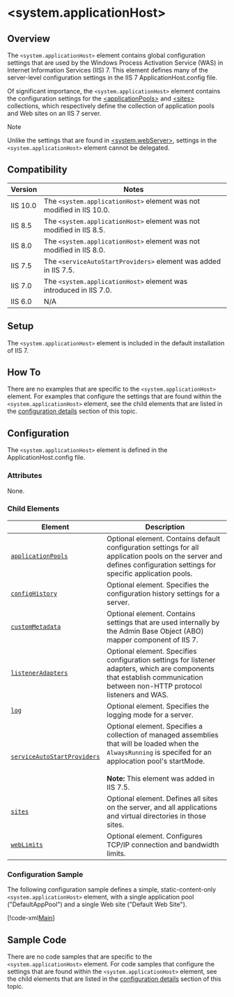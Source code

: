  &lt;system.applicationHost&gt;
====================
<a id="001"></a>
## Overview

The `<system.applicationHost>` element contains global configuration settings that are used by the Windows Process Activation Service (WAS) in Internet Information Services (IIS) 7. This element defines many of the server-level configuration settings in the IIS 7 ApplicationHost.config file.

Of significant importance, the `<system.applicationHost>` element contains the configuration settings for the [&lt;applicationPools&gt;](applicationpools/index.md) and [&lt;sites&gt;](sites/index.md) collections, which respectively define the collection of application pools and Web sites on an IIS 7 server.

> [!NOTE]
> Unlike the settings that are found in [&lt;system.webServer&gt;](../system.webserver/index.md), settings in the `<system.applicationHost>` element cannot be delegated.

<a id="002"></a>
## Compatibility

| Version | Notes |
| --- | --- |
| IIS 10.0 | The `<system.applicationHost>` element was not modified in IIS 10.0. |
| IIS 8.5 | The `<system.applicationHost>` element was not modified in IIS 8.5. |
| IIS 8.0 | The `<system.applicationHost>` element was not modified in IIS 8.0. |
| IIS 7.5 | The `<serviceAutoStartProviders>` element was added in IIS 7.5. |
| IIS 7.0 | The `<system.applicationHost>` element was introduced in IIS 7.0. |
| IIS 6.0 | N/A |

<a id="003"></a>
## Setup

The `<system.applicationHost>` element is included in the default installation of IIS 7.

<a id="004"></a>
## How To

There are no examples that are specific to the `<system.applicationHost>` element. For examples that configure the settings that are found within the `<system.applicationHost>` element, see the child elements that are listed in the [configuration details](#005) section of this topic.

<a id="005"></a>
## Configuration

The `<system.applicationHost>` element is defined in the ApplicationHost.config file.

### Attributes

None.

### Child Elements

| Element | Description |
| --- | --- |
| [`applicationPools`](applicationpools/index.md) | Optional element. Contains default configuration settings for all application pools on the server and defines configuration settings for specific application pools. |
| [`configHistory`](confighistory.md) | Optional element. Specifies the configuration history settings for a server. |
| [`customMetadata`](custommetadata/index.md) | Optional element. Contains settings that are used internally by the Admin Base Object (ABO) mapper component of IIS 7. |
| [`listenerAdapters`](listeneradapters/index.md) | Optional element. Specifies configuration settings for listener adapters, which are components that establish communication between non-HTTP protocol listeners and WAS. |
| [`log`](log/index.md) | Optional element. Specifies the logging mode for a server. |
| [`serviceAutoStartProviders`](serviceautostartproviders/index.md) | Optional element. Specifies a collection of managed assemblies that will be loaded when the `AlwaysRunning` is specifed for an applocation pool's startMode. <br><br>**Note:** This element was added in IIS 7.5. |
| [`sites`](sites/index.md) | Optional element. Defines all sites on the server, and all applications and virtual directories in those sites. |
| [`webLimits`](weblimits.md) | Optional element. Configures TCP/IP connection and bandwidth limits. |

### Configuration Sample

The following configuration sample defines a simple, static-content-only `<system.applicationHost>` element, with a single application pool ("DefaultAppPool") and a single Web site ("Default Web Site").

[!code-xml[Main](index/samples/sample1.xml)]

<a id="006"></a>
## Sample Code

There are no code samples that are specific to the `<system.applicationHost>` element. For code samples that configure the settings that are found within the `<system.applicationHost>` element, see the child elements that are listed in the [configuration details](#005) section of this topic.